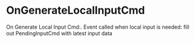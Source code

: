 # OnGenerateLocalInputCmd

On Generate Local Input Cmd:. Event called when local input is needed: fill out PendingInputCmd with latest input data


